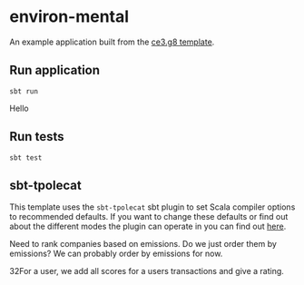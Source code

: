 # environ-mental

An example application built from the [ce3.g8 template](https://github.com/typelevel/ce3.g8).

## Run application

```shell
sbt run
```


Hello 
## Run tests

```shell
sbt test
```

## sbt-tpolecat

This template uses the `sbt-tpolecat` sbt plugin to set Scala compiler options to recommended defaults. If you want to change these defaults or find out about the different modes the plugin can operate in you can find out [here](https://github.com/typelevel/sbt-tpolecat/).

Need to rank companies based on emissions. Do we just order them by emissions? We can probably order by emissions for now. 

32For a user, we add all scores for a users transactions and give a rating. 

